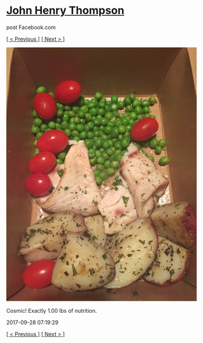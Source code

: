 # [John Henry Thompson](../README.md)
post Facebook.com

[[ < Previous ]](2017-09-28-3.md) [[ Next > ]](2017-09-27-1.md)

[![](../media/2017-09-28/Timeline-Photos-Cosmic-Exactly-1-00-lbs-of-nutrition.jpg)](../README.md)

Cosmic! Exactly 1.00 lbs of nutrition.

2017-09-28 07:19:29

[[ < Previous ]](2017-09-28-3.md) [[ Next > ]](2017-09-27-1.md)